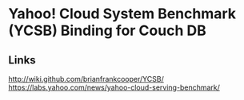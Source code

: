Yahoo! Cloud System Benchmark (YCSB) Binding for Couch DB
==========================================================
Links
-----
http://wiki.github.com/brianfrankcooper/YCSB/  
https://labs.yahoo.com/news/yahoo-cloud-serving-benchmark/
